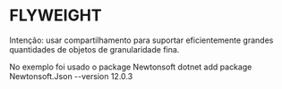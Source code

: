 # FLYWEIGHT

Intenção: usar compartilhamento para suportar eficientemente grandes quantidades de objetos de granularidade fina.

No exemplo foi usado o package Newtonsoft
dotnet add package Newtonsoft.Json --version 12.0.3
